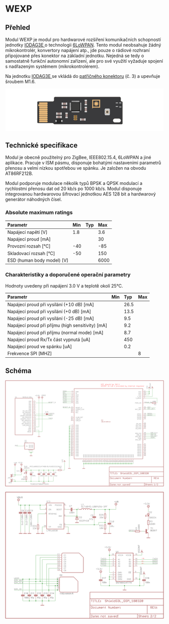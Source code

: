 # WEXP

## Přehled

Modul WEXP je modul pro hardwarové rozšíření komunikačních schopností jednotky [IODAG3E ](../zakladni-jednotky/iodag3e/)o technologii [6LoWPAN](../../konektivita/6lowpan.md). Tento modul neobsahuje žádný mikrokontrolér, konvertory napájení atp., jde pouze o rádiové rozhraní připojované přes konektor na základní jednotku. Nejedná se tedy o samostatně funkční autonomní zařízení, ale pro své využití vyžaduje spojení s nadřazeným systémem \(mikrokontrolérem\).

Na jednotku [IODAG3E ](../zakladni-jednotky/iodag3e/)se vkládá do [patřičného konektoru](../zakladni-jednotky/iodag3e/rozhrani-a-periferie.md#prehled) \(č. 3\) a upevňuje šroubem M1.6.

![](../../../.gitbook/assets/wexp_detail_small.png)

## Technické specifikace

Modul je obecně použitelný pro ZigBee, IEEE802.15.4, 6LoWPAN a jiné aplikace. Pracuje v ISM pásmu, disponuje bohatými nastaveními parametrů přenosu a velmi nízkou spotřebou ve spánku. Je založen na obvodu AT86RF212B.

Modul podporuje modulace několik typů BPSK a QPSK modulací a rychlostmi přenosu dat od 20 kb/s po 1000 kb/s. Modul disponuje integrovanou hardwarovou šifrovací jednotkou AES 128 bit a hardwarový generátor náhodných čísel.

### Absolute maximum ratings

| **Parametr** | **Min** | **Typ** | **Max** |
| :--- | :--- | :--- | :--- |
| Napájecí napětí \[V\] | 1.8 |  | 3.6 |
| Napájecí proud \[mA\] |  |  | 30 |
| Provozní rozsah \[°C\] | -40 |  | -85 |
| Skladovací rozsah \[°C\] | -50 |  | 150 |
| ESD \(human body model\) \[V\] |  |  | 6000 |

### Charakteristiky a doporučené operační parametry

Hodnoty uvedeny při napájení 3.0 V a teplotě okolí 25°C.

| **Parametr** | **Min** | **Typ** | **Max** |
| :--- | :--- | :--- | :--- |
| Napájecí proud při vysílání \(+10 dB\) \[mA\] |  | 26.5 |  |
| Napájecí proud při vysílání \(+0 dB\) \[mA\] |  | 13.5 |  |
| Napájecí proud při vysílání \(-25 dB\) \[mA\] |  | 9.5 |  |
| Napájecí proud při příjmu \(high sensitivity\) \[mA\] |  | 9.2 |  |
| Napájecí proud při příjmu \(normal mode\) \[mA\] |  | 8.7 |  |
| Napájecí proud Rx/Tx část vypnutá \[uA\] |  | 450 |  |
| Napájecí proud ve spánku \[uA\] |  | 0.2 |  |
| Frekvence SPI \[MHZ\] |  |  | 8 |

## Schéma

![Sch&#xE9;ma GSM shieldu s GSM modulem, ant&#xE9;nou a nap&#xE1;jec&#xED; &#x10D;&#xE1;st&#xED;. ](../../../.gitbook/assets/shieldg3l_gsm_180320_1.png)

![Voliteln&#xFD; sp&#xED;nan&#xFD; zdroj, p&#x159;eklada&#x10D; nap&#x11B;&#x165;ov&#xFD;ch &#xFA;rovn&#xED;, slot na SIM kartu nebo obvod eSIM.](../../../.gitbook/assets/shieldg3l_gsm_180320_2.png)


